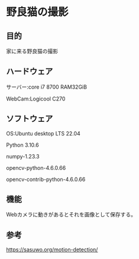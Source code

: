 # 野良猫の撮影
## 目的

家に来る野良猫の撮影

## ハードウェア

サーバー:core i7 8700 RAM32GiB

WebCam:Logicool C270

## ソフトウェア

OS:Ubuntu desktop LTS 22.04

Python 3.10.6

numpy-1.23.3

opencv-python-4.6.0.66

opencv-contrib-python-4.6.0.66

## 機能

Webカメラに動きがあるとそれを画像として保存する。

## 参考
https://sasuwo.org/motion-detection/
